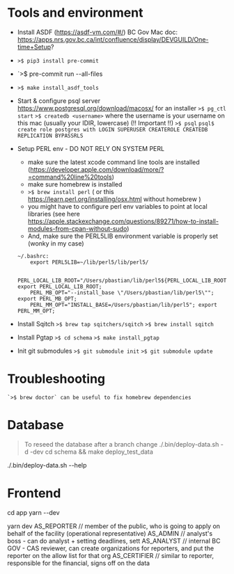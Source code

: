 Tools and environment
=====================

- Install ASDF (https://asdf-vm.com/#/)
    BC Gov Mac doc: https://apps.nrs.gov.bc.ca/int/confluence/display/DEVGUILD/One-time+Setup?

- `>$ pip3 install pre-commit`
- `>$ pre-commit run --all-files

- `>$ make install_asdf_tools`

- Start & configure psql server
    https://www.postgresql.org/download/macosx/ for an installer
    `>$ pg_ctl start`
    `>$ createdb <username>` where the username is your username on this mac (usually your IDIR, lowercase) (!! Important !!)
    `>$ psql`
        `psql$ create role postgres with LOGIN SUPERUSER CREATEROLE CREATEDB REPLICATION BYPASSRLS`

- Setup PERL env - DO NOT RELY ON SYSTEM PERL
    - make sure the latest xcode command line tools are installed (https://developer.apple.com/download/more/?=command%20line%20tools)
    - make sure homebrew is installed
    - `>$ brew install perl` ( or this https://learn.perl.org/installing/osx.html without homebrew )
    - you might have to configure perl env variables to point at local libraries (see here https://apple.stackexchange.com/questions/89271/how-to-install-modules-from-cpan-without-sudo)
    - And, make sure the PERL5LIB environment variable is properly set (wonky in my case)

    ```
    ~/.bashrc:
        export PERL5LIB=~/lib/perl5/lib/perl5/

        PERL_LOCAL_LIB_ROOT="/Users/pbastian/lib/perl5${PERL_LOCAL_LIB_ROOT:+:${PERL_LOCAL_LIB_ROOT}}"; export PERL_LOCAL_LIB_ROOT;
        PERL_MB_OPT="--install_base \"/Users/pbastian/lib/perl5\""; export PERL_MB_OPT;
        PERL_MM_OPT="INSTALL_BASE=/Users/pbastian/lib/perl5"; export PERL_MM_OPT;
    ```

- Install Sqitch
    `>$ brew tap sqitchers/sqitch`
    `>$ brew install sqitch`

- Install Pgtap
    `>$ cd schema`
    `>$ make install_pgtap`

- Init git submodules
    `>$ git submodule init`
    `>$ git submodule update`


Troubleshooting
===============
    `>$ brew doctor` can be useful to fix homebrew dependencies


Database
========

> To reseed the database after a branch change
./.bin/deploy-data.sh -d -dev
cd schema && make deploy_test_data

./.bin/deploy-data.sh --help


Frontend
========
cd app
yarn --dev

yarn dev AS_REPORTER // member of the public, who is going to apply on behalf of the facility (operational representative)
         AS_ADMIN // analyst's boss - can do analyst + setting deadlines, sett
         AS_ANALYST // internal BC GOV - CAS reviewer, can create organizations for reporters, and put the reporter on the allow list for that org
         AS_CERTIFIER // similar to reporter, responsible for the financial, signs off on the data

